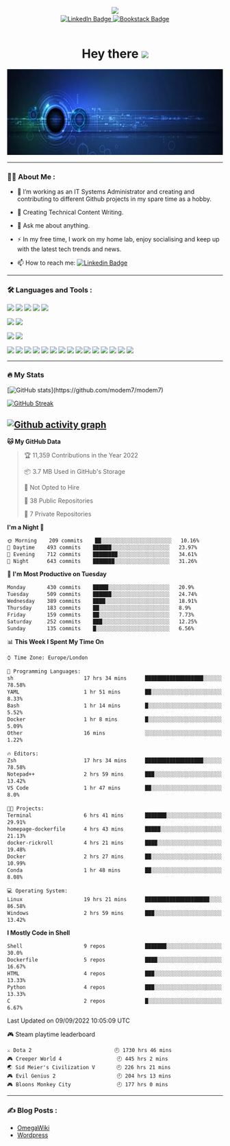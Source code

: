 <div id="header" align="center">
  <img src="https://media.giphy.com/media/f3iwJFOVOwuy7K6FFw/giphy.gif" width="300"/>
<div id="badges">
  <a href="https://www.linkedin.com/in/alexlaneit/">
    <img src="https://img.shields.io/badge/LinkedIn-blue?style=for-the-badge&logo=linkedin&logoColor=white" alt="LinkedIn Badge"/>
  </a>
  <a href="https://omegawiki.modem7.com">
  <img src="https://img.shields.io/badge/Bookstack-blue?style=for-the-badge&logo=BookStack&logoColor=white" alt="Bookstack Badge"/>
  </a>
</div>
  <img src="https://komarev.com/ghpvc/?username=modem7&style=flat-square&color=blue" alt=""/>
<h1>
  Hey there
  <img src="https://media.giphy.com/media/hvRJCLFzcasrR4ia7z/giphy.gif" width="30px"/>
</h1>
</div>

<div align="center">
  <img src="https://github.com/modem7/MiscAssets/blob/master/images/ezgif-6-79e26c05da.jpg" width="800" height="200"/>
</div>

---

### :man_technologist: About Me :
- :telescope: I’m working as an IT Systems Administrator and creating and contributing to different Github projects in my spare time as a hobby.

- :seedling: Creating Technical Content Writing.

- 💬 Ask me about anything.

- :zap: In my free time, I work on my home lab, enjoy socialising and keep up with the latest tech trends and news.

- :mailbox: How to reach me: [![Linkedin Badge](https://img.shields.io/badge/-AlexLaneIT-blue?style=flat&logo=Linkedin&logoColor=white)](https://www.linkedin.com/in/alexlaneit/)

---

### :hammer_and_wrench: Languages and Tools :
![](https://img.shields.io/badge/OS-Centos-informational?style=flat&logo=centos&logoColor=white&color=981e32)
![](https://img.shields.io/badge/OS-Debian-informational?style=flat&logo=debian&logoColor=white&color=981e32)
![](https://img.shields.io/badge/OS-RHEL-informational?style=flat&logo=red-hat&logoColor=white&color=981e32)
![](https://img.shields.io/badge/OS-Ubuntu-informational?style=flat&logo=ubuntu&logoColor=white&color=981e32)
![](https://img.shields.io/badge/OS-Windows-informational?style=flat&logo=windows&logoColor=white&color=981e32)

![](https://img.shields.io/badge/Editor-Notepad++-informational?style=flat&logo=notepadplusplus&logoColor=white&color=981e32)
![](https://img.shields.io/badge/Editor-Visual_Studio_Code-informational?style=flat&logo=visual-studio-code&logoColor=white&color=981e32)


![](https://img.shields.io/badge/Shell-Bash-informational?style=flat&logo=gnu-bash&logoColor=white&color=981e32)
![](https://img.shields.io/badge/Shell-ZSH-informational?style=flat&logo=gnu-bash&logoColor=white&color=981e32)

![](https://img.shields.io/badge/Tools-3CX-informational?style=flat&logoColor=white&color=981e32)
![](https://img.shields.io/badge/Tools-Ansible-informational?style=flat&logo=ansible&logoColor=white&color=981e32)
![](https://img.shields.io/badge/Tools-Arduino-informational?style=flat&logo=arduino&logoColor=white&color=981e32)
![](https://img.shields.io/badge/Tools-Borg-informational?style=flat&logoColor=white&color=981e32)
![](https://img.shields.io/badge/Tools-Docker-informational?style=flat&logo=docker&logoColor=white&color=981e32)
![](https://img.shields.io/badge/Tools-Drone_CI-informational?style=flat&logo=drone&logoColor=white&color=981e32)
![](https://img.shields.io/badge/Tools-Git-informational?style=flat&logo=git&logoColor=white&color=981e32)
![](https://img.shields.io/badge/Tools-Github-informational?style=flat&logo=github&logoColor=white&color=981e32)
![](https://img.shields.io/badge/Tools-Gitlab-informational?style=flat&logo=gitlab&logoColor=white&color=981e32)
![](https://img.shields.io/badge/Tools-Jira-informational?style=flat&logo=jira&logoColor=white&color=981e32)
![](https://img.shields.io/badge/Tools-Kanban-informational?style=flat&logoColor=white&color=981e32)
![](https://img.shields.io/badge/Tools-Nginx-informational?style=flat&logo=nginx&logoColor=white&color=981e32)
![](https://img.shields.io/badge/Tools-Raspberry_Pi-informational?style=flat&logo=raspberry-pi&logoColor=white&color=981e32)
![](https://img.shields.io/badge/Tools-Snyk-informational?style=flat&logo=snyk&logoColor=white&color=981e32)
![](https://img.shields.io/badge/Tools-Traefik-informational?style=flat&logo=traefikmesh&logoColor=white&color=981e32)

---

### :fire: My Stats
[![GitHub stats](https://github-readme-stats.vercel.app/api?username=modem7&show_icons=true&theme=codeSTACKr&count_private=true")](https://github.com/modem7/modem7)

[![GitHub Streak](http://github-readme-streak-stats.herokuapp.com?user=modem7&theme=elegant&hide_border=true&date_format=j%20M%5B%20Y%5D&background=DD272700)](https://git.io/streak-stats)

[![Github activity graph](https://activity-graph.herokuapp.com/graph?username=modem7&theme=elegant&custom_title=Contribution%20Graph&hide_border=true&bg_color=%20)](https://github.com/modem7/modem7)
---

<!--START_SECTION:waka-->
**🐱 My GitHub Data** 

> 🏆 11,359 Contributions in the Year 2022
 > 
> 📦 3.7 MB Used in GitHub's Storage 
 > 
> 🚫 Not Opted to Hire
 > 
> 📜 38 Public Repositories 
 > 
> 🔑 7 Private Repositories  
 > 
**I'm a Night 🦉** 

```text
🌞 Morning    209 commits    ██░░░░░░░░░░░░░░░░░░░░░░░   10.16% 
🌆 Daytime    493 commits    ██████░░░░░░░░░░░░░░░░░░░   23.97% 
🌃 Evening    712 commits    ████████░░░░░░░░░░░░░░░░░   34.61% 
🌙 Night      643 commits    ███████░░░░░░░░░░░░░░░░░░   31.26%

```
📅 **I'm Most Productive on Tuesday** 

```text
Monday       430 commits    █████░░░░░░░░░░░░░░░░░░░░   20.9% 
Tuesday      509 commits    ██████░░░░░░░░░░░░░░░░░░░   24.74% 
Wednesday    389 commits    ████░░░░░░░░░░░░░░░░░░░░░   18.91% 
Thursday     183 commits    ██░░░░░░░░░░░░░░░░░░░░░░░   8.9% 
Friday       159 commits    ██░░░░░░░░░░░░░░░░░░░░░░░   7.73% 
Saturday     252 commits    ███░░░░░░░░░░░░░░░░░░░░░░   12.25% 
Sunday       135 commits    █░░░░░░░░░░░░░░░░░░░░░░░░   6.56%

```


📊 **This Week I Spent My Time On** 

```text
⌚︎ Time Zone: Europe/London

💬 Programming Languages: 
sh                       17 hrs 34 mins      ███████████████████░░░░░░   78.58% 
YAML                     1 hr 51 mins        ██░░░░░░░░░░░░░░░░░░░░░░░   8.33% 
Bash                     1 hr 14 mins        █░░░░░░░░░░░░░░░░░░░░░░░░   5.52% 
Docker                   1 hr 8 mins         █░░░░░░░░░░░░░░░░░░░░░░░░   5.09% 
Other                    16 mins             ░░░░░░░░░░░░░░░░░░░░░░░░░   1.22%

🔥 Editors: 
Zsh                      17 hrs 34 mins      ███████████████████░░░░░░   78.58% 
Notepad++                2 hrs 59 mins       ███░░░░░░░░░░░░░░░░░░░░░░   13.42% 
VS Code                  1 hr 47 mins        ██░░░░░░░░░░░░░░░░░░░░░░░   8.0%

🐱‍💻 Projects: 
Terminal                 6 hrs 41 mins       ███████░░░░░░░░░░░░░░░░░░   29.91% 
homepage-dockerfile      4 hrs 43 mins       █████░░░░░░░░░░░░░░░░░░░░   21.13% 
docker-rickroll          4 hrs 21 mins       ████░░░░░░░░░░░░░░░░░░░░░   19.48% 
Docker                   2 hrs 27 mins       ██░░░░░░░░░░░░░░░░░░░░░░░   10.99% 
Conda                    1 hr 48 mins        ██░░░░░░░░░░░░░░░░░░░░░░░   8.08%

💻 Operating System: 
Linux                    19 hrs 21 mins      █████████████████████░░░░   86.58% 
Windows                  2 hrs 59 mins       ███░░░░░░░░░░░░░░░░░░░░░░   13.42%

```

**I Mostly Code in Shell** 

```text
Shell                    9 repos             ███████░░░░░░░░░░░░░░░░░░   30.0% 
Dockerfile               5 repos             ████░░░░░░░░░░░░░░░░░░░░░   16.67% 
HTML                     4 repos             ███░░░░░░░░░░░░░░░░░░░░░░   13.33% 
Python                   4 repos             ███░░░░░░░░░░░░░░░░░░░░░░   13.33% 
C                        2 repos             █░░░░░░░░░░░░░░░░░░░░░░░░   6.67%

```



 Last Updated on 09/09/2022 10:05:09 UTC
<!--END_SECTION:waka-->

<!-- steam-box start -->
🎮 Steam playtime leaderboard
```text
⚔️ Dota 2                           🕘 1730 hrs 46 mins
🎮 Creeper World 4                  🕘 445 hrs 2 mins
🌏 Sid Meier's Civilization V       🕘 226 hrs 21 mins
🎮 Evil Genius 2                    🕘 204 hrs 13 mins
🎮 Bloons Monkey City               🕘 177 hrs 0 mins
```
<!-- Powered by https://github.com/YouEclipse/steam-box . -->
<!-- steam-box end -->

---

### :writing_hand: Blog Posts :
- [OmegaWiki](https://omegawiki.modem7.com)
- [Wordpress](https://modem7.wordpress.com)
